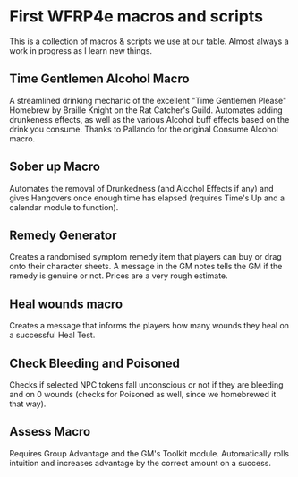# First WFRP4e macros and scripts
This is a collection of macros & scripts we use at our table. Almost always a work in progress as I learn new things.
## Time Gentlemen Alcohol Macro
A streamlined drinking mechanic of the excellent "Time Gentlemen Please" Homebrew by Braille Knight on the Rat Catcher's Guild. Automates adding drunkeness effects, as well as the various Alcohol buff effects based on the drink you consume. Thanks to Pallando for the original Consume Alcohol macro.
## Sober up Macro 
Automates the removal of Drunkedness (and Alcohol Effects if any) and gives Hangovers once enough time has elapsed (requires Time's Up and a calendar module to function).
## Remedy Generator
Creates a randomised symptom remedy item that players can buy or drag onto their character sheets. A message in the GM notes tells the GM if the remedy is genuine or not. Prices are a very rough estimate.
## Heal wounds macro
Creates a message that informs the players how many wounds they heal on a successful Heal Test.
## Check Bleeding and Poisoned
Checks if selected NPC tokens fall unconscious or not if they are bleeding and on 0 wounds (checks for Poisoned as well, since we homebrewed it that way).
## Assess Macro
Requires Group Advantage and the GM's Toolkit module. Automatically rolls intuition and increases advantage by the correct amount on a success.


